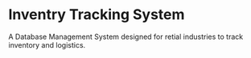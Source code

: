 # Inventry Tracking System
A Database Management System designed for retial industries to track inventory and logistics. 
